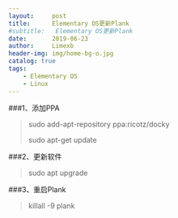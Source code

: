 ```yaml
---
layout:     post
title:      Elementary OS更新Plank
#subtitle:   Elementary OS更新Plank
date:       2019-06-23
author:     Limexb
header-img: img/home-bg-o.jpg
catalog: true
tags:
    - Elementary OS
    - Linux
---
```

###1、添加PPA
>sudo add-apt-repository ppa:ricotz/docky
>
>sudo apt-get update

###2、更新软件
>sudo apt upgrade

###3、重启Plank
>killall -9 plank


